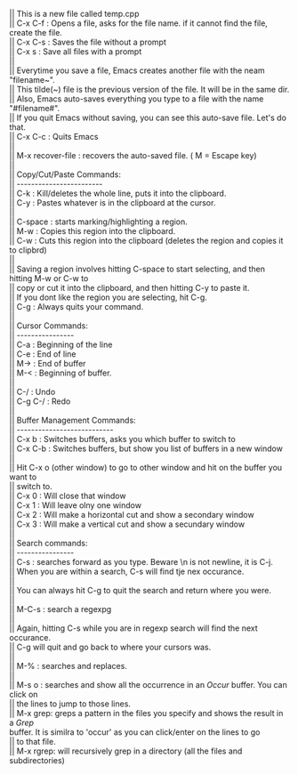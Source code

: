 || This is a new file called temp.cpp  
|| C-x C-f : Opens a file, asks for the file name. if it cannot find the file, create the file.  
|| C-x C-s : Saves the file without a prompt  
|| C-x s   : Save all files with a prompt  
||  
|| Everytime you save a file, Emacs creates another file with the neam "filename~".  
|| This tilde(~) file is the previous version of the file. It will be in the same dir.  
|| Also, Emacs auto-saves everything you type to a file with the name "#filename#".  
|| If you quit Emacs without saving, you can see this auto-save file. Let's do that.  
|| C-x C-c : Quits Emacs  
||  
|| M-x recover-file : recovers the auto-saved file. ( M = Escape key)  
||  
|| Copy/Cut/Paste Commands:  
|| ------------------------  
|| C-k     : Kill/deletes the whole line, puts it into the clipboard.  
|| C-y     : Pastes whatever is in the clipboard at the cursor.  
||  
|| C-space : starts marking/highlighting a region.  
|| M-w     : Copies this region into the clipboard.  
|| C-w     : Cuts this region into the clipboard (deletes the region and copies it to clipbrd)  
||  
|| Saving a region involves hitting C-space to start selecting, and then hitting M-w or C-w to  
|| copy or cut it into the clipboard, and then hitting C-y to paste it.  
|| If you dont like the region you are selecting, hit C-g.  
|| C-g     : Always quits your command.  
||  
|| Cursor Commands:  
|| ----------------  
|| C-a     : Beginning of the line  
|| C-e     : End of line  
|| M->     : End of buffer  
|| M-<     : Beginning of buffer.  
||  
|| C-/     : Undo  
|| C-g C-/ : Redo  
||  
|| Buffer Management Commands:  
|| ---------------------------  
|| C-x b   : Switches buffers, asks you which buffer to switch to  
|| C-x C-b : Switches buffers, but show you list of buffers in a new window  
||   
|| Hit C-x o (other window) to go to other window and hit <enter> on the buffer you want to  
|| switch to.  
|| C-x 0   : Will close that window  
|| C-x 1   : Will leave olny one window  
|| C-x 2   : Will make a horizontal cut and show a secondary window  
|| C-x 3   : Will make a vertical cut and show a secundary window  
||  
|| Search commands:  
|| ----------------  
|| C-s     : searches forward as you type. Beware \n is not newline, it is C-j.  
||           When you are within a search, C-s will find tje nex occurance.  
||  
|| You can always hit C-g to quit the search and return where you were.  
||  
|| M-C-s   : search a regexpg  
||  
|| Again, hitting C-s while you are in regexp search will find the next occurance.  
|| C-g will quit and go back to where your cursors was.  
||  
|| M-%     : searches and replaces.  
||  
|| M-s o   : searches and show all the occurrence in an *Occur* buffer. You can click on  
||           the lines to jump to those lines.  
|| M-x grep: greps a pattern in the files you specify and shows the result in a *Grep*  
             buffer. It is similra to 'occur' as you can click/enter on the lines to go  
||           to that file.  
|| M-x rgrep: will recursively grep in a directory (all the files and subdirectories)